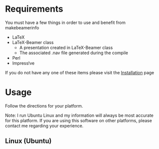 

# Requirements #

You must have a few things in order to use and benefit from makebeamerinfo
  * LaTeX
  * LaTeX-Beamer class
    * A presentation created in LaTeX-Beamer class
    * The associated .nav file generated during the compile
  * Perl
  * Impress!ve

If you do not have any one of these items please visit the [Installation](Installation.md) page

# Usage #

Follow the directions for your platform.

Note: I run Ubuntu Linux and my information will always be most accurate for this platform. If you are using this software on other platforms, please contact me regarding your experience.

## Linux (Ubuntu) ##